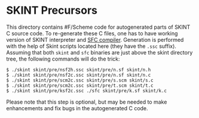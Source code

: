 # SKINT Precursors
                         
This directory contains #F/Scheme code for autogenerated parts of SKINT C source code. 
To re-generate these C files, one has to have working version of SKINT interpreter and [SFC compiler](https://github.com/false-schemers/sharpF). 
Generation is performed with the help of Skint scripts located here (they have the `.ssc` suffix). Assuming that both `skint` and `sfc` binaries are just above
the skint directory tree, the following commands will do the trick:

```
$ ./skint skint/pre/nsf2h.ssc skint/pre/n.sf skint/n.h
$ ./skint skint/pre/nsf2c.ssc skint/pre/n.sf skint/n.c
$ ./skint skint/pre/scm2c.ssc skint/pre/s.scm skint/s.c
$ ./skint skint/pre/scm2c.ssc skint/pre/t.scm skint/t.c
$ ./skint skint/pre/ksf2c.ssc ./sfc skint/pre/k.sf skint/k.c
```

Please note that this step is optional, but may be needed to make enhancements and fix bugs in the
autogenerated C code.
